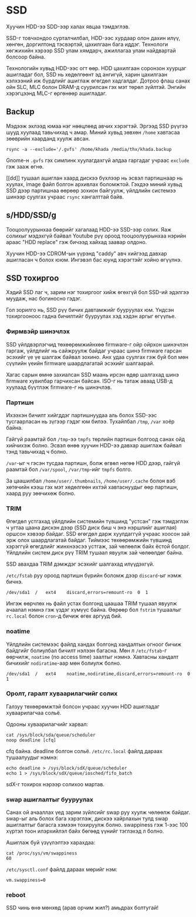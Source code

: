 # SSD #

Хуучин HDD-ээ SDD-ээр халах явцаа тэмдэглэв.

SSD-г товчхондоо сурталчилбал, HDD-ээс хурдаар олон дахин илүү,
хөнгөн, доргилтонд тэсвэртэй, цахилгаан бага иддэг. Технологи хөгжихийн
хэрээр SSD улам хямдарч, ажиллагаа улам найдвартай болсоор байна.

Технологийн хувьд HDD-ээс огт өөр. HDD цахилгаан соронзон хуурцаг
ашигладаг бол, SSD нь хөдөлгөөнт эд ангигүй, харин цахилгаан хэлхээний
иж бүрдлийг ашиглаж өгөгдөл хадгалдаг. Дотроо флаш санах ойн SLC, MLC болон
DRAM-д суурилсан гэх мэт төрөл зүйлтэй. Энгийн хэрэгцээнд MLC-г өргөнөөр
ашигладаг.

## Backup ##

Мэдээж эхлээд юмаа нэг нөөцлөөд авчих хэрэгтэй. Эргээд
SSD рүүгээ шууд хуулаад тавьчихад ч амар. Миний хувьд зөвхөн
`/home` хавтасаа зөөврийн хаарданд хуулж авсан.

    rsync -a --exclude='/.gvfs' /home/khada /media/thx/khada.backup

Gnome-н `.gvfs` гэх симлинк хуулагдахгүй алдаа гаргадаг учраас `exclude` гэж зааж өгнө.

[[dd]] тушаал ашиглан хаард дискээ бүхлээр нь эсвэл партишнаар нь хуулах,
image файл болгон архивлах боломжтой. Гэхдээ миний хувьд SSD дээр
партишнаа өөрөөр зохион байгуулж, үйлдлийн системээ шинээр суулгах
учраас `rsync` хангалттай байв.

## s/HDD/SSD/g ##

Тооцоолуурынхаа бөөрийг хагалаад HDD-ээ SSD-ээр солих. Яаж солихыг мэдэхгүй
байвал Youtube рүү ороод тооцоолуурынхаа нэрийн араас "HDD replace" гэж
бичээд хайхад заавар олдоно.

Хуучин HDD-ээ CDROM-ын үүрэнд "caddy" авч хийгээд давхар ашигласан ч болох ююм. Ингэвэл бас юунд хэрэгтэйг хойно өгүүлнэ.

## SSD тохиргоо ##

Хэдий SSD лаг ч, зарим нэг тохиргоог хийж өгөхгүй бол SSD-ий эдэлгээ
муудаж, нас богиносно гэдэг.

Гол зорилго нь, SSD рүү бичих давтамжийг бууруулах юм. Үндсэн
тохиргооноос гадна бичилтийг бууруулах хэд хэдэн аргыг өгүүлье.

### Фирмвэйр шинэчлэх ###

SSD үйлдвэрлэгчид төхөөрөмжийнхөө firmware-г ойр ойрхон шинэчлэн
гаргаж, үйлдлийг нь сайжруулж байдаг учраас шинэ firmware гарсан
эсэхийг үе үе шалгаж байвал зохино. Анх удаа суулгах гэж буй бол
мөн сүүлийн үеийн firmware шаардлагатай эсэхийг шалгаарай.

Хагас сарын өмнө захиалсан SSD маань ирсэн өдөр
шалгахад шинэ firmware хувилбар гарчихсан байсан. ISO-г нь
татаж аваад USB-д хуулаад бүүтлэж firmware-г нь шинэчлэв.

### Партишн ###
Ихээхэн бичилт хийгддэг партишнуудаа аль болох SSD-ээс тусгаарласан нь
зүгээр гэдэг юм билээ. Тухайлбал `/tmp`, `/var` хоёр байна.

Гайгүй раамтай бол `/tmp`-ээ `tmpfs` төрлийн партишн болгоод
санах ойд хийчихэж болно. Эсвэл өнөө хуучин HDD-ээ давхар
ашиглаж байвал тэнд тавьчихад ч болно.

`/var`-ыг ч гэсэн тусдаа партишн, болж өгвөл нөгөө HDD дээр,
гайгүй раамтай бол `/var/spool`, `/var/tmp`-ийг `tmpfs` болго.

За цаашилбал `/home/user/.thumbnails`, `/home/user/.cache`
болон вэб хөтөчийн кээш гэх мэт хөдөлгөөн ихтэй хавтаснуудыг
өөр партишн, хаард руу зөөчихөж болно.


### TRIM ###

Өгөгдөл устгахад үйлдлийн системийн түвшинд "устсан" гэж тэмдэглэх ч
угтаа цаана дискэн дээр (SSD диск биш ч энэ нэршлийг ашиглая) оршсон
хэвээр байдаг. SSD өгөгдөл дарж хуулдаггүй учраас хоосон зай эрж
олох шаардлагатай байдаг. Тиймээс төхөөрөмжийн түвшинд хэрэггүй
өгөгдлийг жинхнээсээ устгаж, зай чөлөөлж байх ёстой болдог.
Үйлдлийн систем диск рүү TRIM тушаал явуулж зай чөлөөлдөг байна.

SSD авахдаа TRIM дэмждэг эсэхийг шалгахад илүүдэхгүй.

`/etc/fstab`
руу ороод партишн бүрийн боломж дээр `discard`-ыг нэмж бичнэ.

    /dev/sda1  /   ext4    discard,errors=remount-ro  0  1

Ингэж өөрчлөх нь файл устах болгонд цаашаа TRIM тушаал явуулж
ачаалал нэмнэ гэж үздэг хүмүүс байна. Өөрөөр бол `fstrim` тушаалыг
`rc.local` болон `cron`-д бичиж өгөх аргууд бий.

### noatime ###

Үйлдлийн системээс файлд хандах болгонд хандалтын огноог бичиж
байдгийг болиулбал бичилт нэлээн багасна. Мөн л `/etc/fstab`-г өөрчилж,
`noatime` (no access time) заалтыг нэмнэ. Хавтасны хандалт бичихийг
`nodiratime`-аар мөн болиулж болно.
    
    /dev/sda1  /   ext4    noatime,nodiratime,discard,errors=remount-ro  0  1

### Оролт, гаралт хуваарилагчийг солих ###

Галзуу төхөөрөмжтэй болсон учраас хуучин HDD ашигладаг хуваарилагчаа
сольё.

Одооны хуваарилагчийг харвал:

    cat /sys/block/sda/queue/scheduler
    noop deadline [cfq]

cfq байна. deadline болгон сольё. `/etc/rc.local` файлд дараах
тушаалуудыг нэмнэ:

    echo deadline > /sys/block/sdX/queue/scheduler
    echo 1 > /sys/block/sdX/queue/iosched/fifo_batch

sdX-г тохирох нэрээр солихоо мартав.

### swap ашиглалтыг бууруулах ###

Санах ой ачааллах үед зарим зүйлсийг swap руу хуулж чөлөөлж байдаг.
swap-ыг аль болох бага хэрэглэж, дискээ хайрлахын тулд swap
ашиглалтыг багасга хэмээн тохируулж болно. swappiness гэж
1-ээс 100 хүртэл тоон илэрхийлэл байх бөгөөд үүнийг тэглэхэд л болно.

Ашиглаж буй үзүүлэлтээ харахдаа:

    cat /proc/sys/vm/swappiness
    60

`/etc/sysctl.conf` файлд дараах мөрийг нэм:

    vm.swappiness=0

### reboot ###

SSD чинь өнө мөнхөд (арав орчим жил?) амьдрах болтугай!
